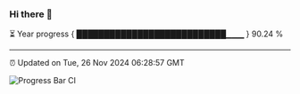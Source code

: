 ### Hi there 👋

⏳ Year progress { ███████████████████████████▁▁▁ } 90.24 %

---

⏰ Updated on Tue, 26 Nov 2024 06:28:57 GMT

![Progress Bar CI](https://github.com/liununu/liununu/workflows/Progress%20Bar%20CI/badge.svg)
